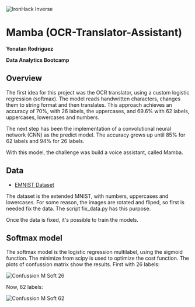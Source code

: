 ![IronHack Inverse](https://github.com/YonatanRA/OCR-translator-assistant-project/blob/master/images/ironhack.png)

# Mamba  (OCR-Translator-Assistant)

**Yonatan Rodriguez**

**Data Analytics Bootcamp**



## Overview

The first idea for this project was the OCR translator, using a custom logistic regression (softmax). The model reads handwritten characters, changes them to string format and then translates. This approach achieves an accuracy of 70%, with 26 labels, the uppercases, and 69.6% with 62 labels, uppercases, lowercases and numbers.

The next step has been the implementation of a convolutional neural network (CNN) as the predict model. The accuracy grows up until 85% for 62 labels and 94% for 26 labels.

With this model, the challenge was build a voice assistant, called Mamba.




## Data

* [EMNIST Dataset](https://www.kaggle.com/crawford/emnist)

The dataset is the extended MNIST, with numbers, uppercases and lowercases. For some reason, the images are rotated and fliped, so first is needed fix the data. The script fix_data.py has this purpose.

Once the data is fixed, it's possible to train the models.




## Softmax model

The softmax model is the logistic regression multilabel, using the sigmoid function. The minimize from scipy is used to optimize the cost function. The plots of confussion matrix show the results. First with 26 labels:

![Confussion M Soft 26](https://github.com/YonatanRA/OCR-translator-assistant-project/blob/master/images/Confusion%20Matrix%20Softmax%20(letters).png)


Now, 62 labels:

![Confussion M Soft 62](https://github.com/YonatanRA/OCR-translator-assistant-project/blob/master/images/Confusion%20Matrix%20Softmax.png)



















